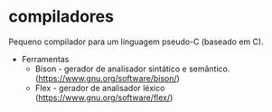 

# compiladores
Pequeno compilador para um linguagem pseudo-C (baseado em C).
* Ferramentas 
  * Bison - gerador de analisador sintático e semântico. (https://www.gnu.org/software/bison/)
  * Flex - gerador de analisador léxico (https://www.gnu.org/software/flex/)
